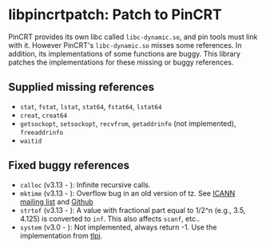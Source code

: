 libpincrtpatch: Patch to PinCRT
===============================

PinCRT provides its own libc called `libc-dynamic.so`, and pin tools must link
with it. However PinCRT's `libc-dynamic.so` misses some references. In
addition, its implementations of some functions are buggy. This library
patches the implementations for these missing or buggy references.


Supplied missing references
---
- `stat`, `fstat`, `lstat`, `stat64`, `fstat64`, `lstat64`
- `creat`, `creat64`
- `getsockopt`, `setsockopt`, `recvfrom`, `getaddrinfo` (not implemented),
  `freeaddrinfo`
- `waitid`


Fixed buggy references
---
- `calloc` (v3.13 - ): Infinite recursive calls.
- `mktime` (v3.13 - ): Overflow bug in an old version of tz. See
  [ICANN mailing list](https://mm.icann.org/pipermail/tz/2015-March/022074.html) and
  [Github](https://github.com/eggert/tz/commit/4c8309661d861d838e42b2277e0d43b16d62e061)
- `strtof` (v3.13 - ): A value with fractional part equal to 1/2^n (e.g., 3.5,
  4.125) is converted to `inf`. This also affects `scanf`, etc..
- `system` (v3.0 - ): Not implemented, always return -1. Use the implementation
  from [tlpi](https://man7.org/tlpi/code/online/dist/procexec/system.c.html).

